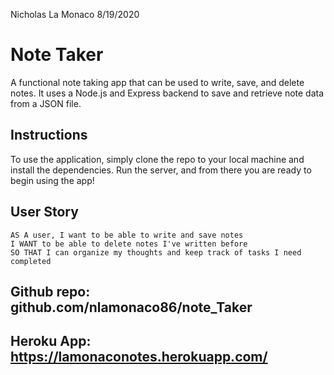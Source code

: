 Nicholas La Monaco
8/19/2020

# Note Taker

A functional note taking app that can be used to write, save, and delete notes. It uses a Node.js and Express backend to save and retrieve note data from a JSON file.

## Instructions
To use the application, simply clone the repo to your local machine and install the dependencies. Run the server, and from there you are ready to begin using the app!

## User Story
```
AS A user, I want to be able to write and save notes
I WANT to be able to delete notes I've written before
SO THAT I can organize my thoughts and keep track of tasks I need completed
```

## Github repo: github.com/nlamonaco86/note_Taker
## Heroku App:  https://lamonaconotes.herokuapp.com/

